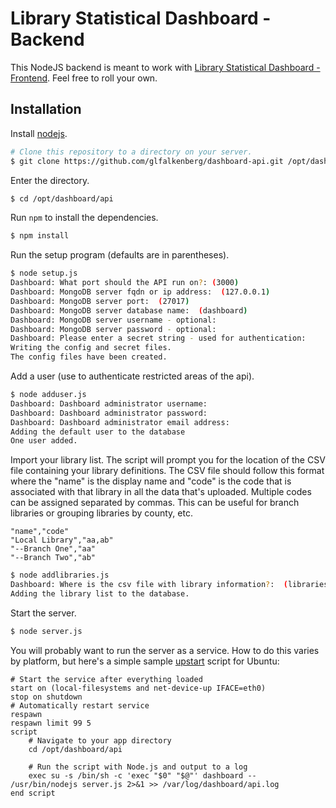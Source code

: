 # Library Statistical Dashboard - Backend

This NodeJS backend is meant to work with [Library Statistical Dashboard - Frontend](https://github.com/glfalkenberg/dashboard-www). Feel free to roll your own.

## Installation
Install [nodejs](https://nodejs.org/en/). 

```bash
# Clone this repository to a directory on your server.
$ git clone https://github.com/glfalkenberg/dashboard-api.git /opt/dashboard/api
```

Enter the directory.

```bash
$ cd /opt/dashboard/api
```

Run `npm` to install the dependencies.

```bash
$ npm install
```

Run the setup program (defaults are in parentheses).

```bash
$ node setup.js
Dashboard: What port should the API run on?: (3000)
Dashboard: MongoDB server fqdn or ip address:  (127.0.0.1)
Dashboard: MongoDB server port:  (27017)
Dashboard: MongoDB server database name:  (dashboard)
Dashboard: MongoDB server username - optional:
Dashboard: MongoDB server password - optional:
Dashboard: Please enter a secret string - used for authentication:
Writing the config and secret files.
The config files have been created.
```
Add a user (use to authenticate restricted areas of the api).

```bash
$ node adduser.js
Dashboard: Dashboard administrator username:
Dashboard: Dashboard administrator password:
Dashboard: Dashboard administrator email address:
Adding the default user to the database
One user added.
```

Import your library list. The script will prompt you for the location of the CSV file containing your library definitions. The CSV file should follow this format where the "name" is the display name and "code" is the code that is associated with that library in all the data that's uploaded. Multiple codes can be assigned separated by commas. This can be useful for branch libraries or grouping libraries by county, etc.

```
"name","code"
"Local Library","aa,ab"
"--Branch One","aa"
"--Branch Two","ab"
```

```bash
$ node addlibraries.js
Dashboard: Where is the csv file with library information?:  (libraries.csv)
Adding the library list to the database.
```

Start the server.

```bash
$ node server.js
```

You will probably want to run the server as a service. How to do this varies by platform, but here's a simple sample [upstart](http://upstart.ubuntu.com) script for Ubuntu:

```
# Start the service after everything loaded
start on (local-filesystems and net-device-up IFACE=eth0)
stop on shutdown
# Automatically restart service
respawn
respawn limit 99 5
script
    # Navigate to your app directory
    cd /opt/dashboard/api

    # Run the script with Node.js and output to a log
    exec su -s /bin/sh -c 'exec "$0" "$@"' dashboard -- /usr/bin/nodejs server.js 2>&1 >> /var/log/dashboard/api.log
end script
```

